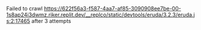 Failed to crawl https://622f56a3-f587-4aa7-af85-3090908ee7be-00-1s8ap24i3dwmz.riker.replit.dev/__replco/static/devtools/eruda/3.2.3/eruda.js:2:17465 after 3 attempts